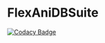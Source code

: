 # FlexAniDBSuite
[![Codacy Badge](https://api.codacy.com/project/badge/Grade/67858bc2151c42b1a69fa7ac27e2f5d4)](https://app.codacy.com/app/XVSS/FlexAniDBSuite?utm_source=github.com&utm_medium=referral&utm_content=XVicarious/FlexAniDBSuite&utm_campaign=Badge_Grade_Dashboard)